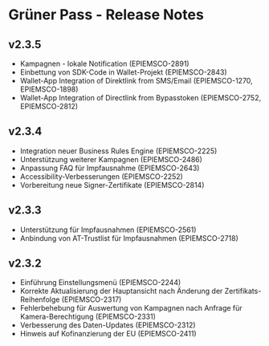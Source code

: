 # Grüner Pass - Release Notes

## v2.3.5
- Kampagnen - lokale Notification (EPIEMSCO-2891)
- Einbettung von SDK-Code in Wallet-Projekt (EPIEMSCO-2843)
- Wallet-App Integration of Direktlink from SMS/Email (EPIEMSCO-1270, EPIEMSCO-1898)
- Wallet-App Integration of Directlink from Bypasstoken (EPIEMSCO-2752, EPIEMSCO-2812)

## v2.3.4

- Integration neuer Business Rules Engine (EPIEMSCO-2225)
- Unterstützung weiterer Kampagnen (EPIEMSCO-2486)
- Anpassung FAQ für Impfausnahme (EPIEMSCO-2643)
- Accessibility-Verbesserungen (EPIEMSCO-2252)
- Vorbereitung neue Signer-Zertifikate (EPIEMSCO-2814)

## v2.3.3

- Unterstützung für Impfausnahmen (EPIEMSCO-2561)
- Anbindung von AT-Trustlist für Impfausnahmen (EPIEMSCO-2718)

## v2.3.2

- Einführung Einstellungsmenü (EPIEMSCO-2244)
- Korrekte Aktualisierung der Hauptansicht nach Änderung der Zertifikats-Reihenfolge (EPIEMSCO-2317)
- Fehlerbehebung für Auswertung von Kampagnen nach Anfrage für Kamera-Berechtigung (EPIEMSCO-2331)
- Verbesserung des Daten-Updates (EPIEMSCO-2312)
- Hinweis auf Kofinanzierung der EU (EPIEMSCO-2411)

